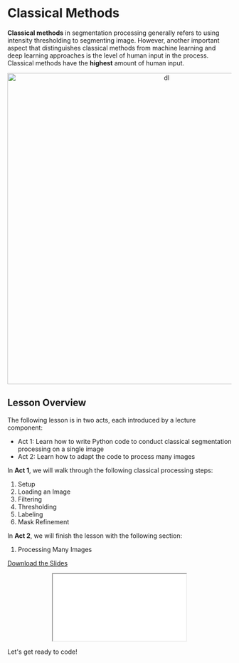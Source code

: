# Classical Methods

**Classical methods** in segmentation processing generally refers to using intensity thresholding to segmenting image. However, another important aspect that distinguishes classical methods from machine learning and deep learning approaches is the level of human input in the process. Classical methods have the **highest** amount of human input.

<div align="center">
    <img src="../../../_static/images/classic_seg/seg_methods_classic.png" alt="dl" width="700">
</div>

## Lesson Overview

The following lesson is in two acts, each introduced by a lecture component:

* Act 1: Learn how to write Python code to conduct classical segmentation processing on a single image
* Act 2: Learn how to adapt the code to process many images

In **Act 1**, we will walk through the following classical processing steps:

1. Setup
2. Loading an Image
3. Filtering
4. Thresholding
5. Labeling
6. Mask Refinement

In **Act 2**, we will finish the lesson with the following section:

1. Processing Many Images

<a
    class="custom-button custom-download-button" href="../../../pdfs/05_segmentation/classic/classic_segmentation.pdf" download> <i class="fas fa-download"></i> Download the Slides
</a>

<div align="center">
  <iframe class="custom-pdf-frame-34" src="../../../pdfs/05_segmentation/classic/classic_segmentation.pdf"> </iframe>
</div>

Let's get ready to code!
